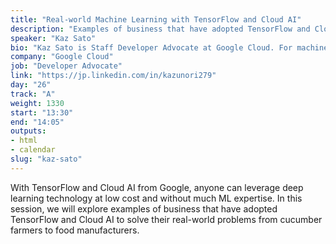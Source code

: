 ```yaml
---
title: "Real-world Machine Learning with TensorFlow and Cloud AI"
description: "Examples of business that have adopted TensorFlow and Cloud AI to solve their real-world problems."
speaker: "Kaz Sato"
bio: "Kaz Sato is Staff Developer Advocate at Google Cloud. For machine learning and data analytics products, such as TensorFlow, Cloud ML and BigQuery, Kaz has been invited as a speaker at major events including Google Cloud Next, Google I/O, Strata, NVIDIA GTC. He is also the author of many GCP blog posts, supporting developer communities for Google Cloud for over 8 years. He is interested in hardwares and IoT, and has been hosting FPGA meetups since 2013."
company: "Google Cloud"
job: "Developer Advocate"
link: "https://jp.linkedin.com/in/kazunori279"
day: "26"
track: "A"
weight: 1330
start: "13:30"
end: "14:05"
outputs:
- html
- calendar
slug: "kaz-sato"
---
```


With TensorFlow and Cloud AI from Google, anyone can leverage deep learning technology at low cost and without much ML expertise. In this session, we will explore examples of business that have adopted TensorFlow and Cloud AI to solve their real-world problems from cucumber farmers to food manufacturers.

<!--
TensorFlow, the open source library for machine learning from Google, has been democratizing the world of machine intelligence since its launch in 2015. With TensorFlow, combined with the scalability of Google’s Cloud AI Platform, now anyone can leverage deep learning technology at low cost and without much expertise. We will explore examples of business that have adopted TensorFlow and Cloud AI to solve their real-world problems: a cucumber farmer in Japan who was able to build a deep learning-based cucumber sorter by himself, a used car auction service using TF for classifying car models and parts, and a food manufacturer that has been able to increase productivity significantly in their baby food factory.
-->
